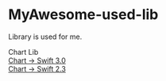 # MyAwesome-used-lib
Library is used for me.

<div>Chart Lib</div>
<a href="https://github.com/danielgindi/Charts"> Chart -> Swift 3.0 </a> </br>
<a href="https://github.com/danielgindi/Charts/tree/v2.3.0"> Chart -> Swift 2.3 </a> </br>


